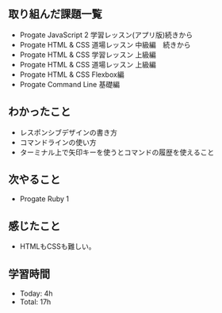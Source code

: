 ## 取り組んだ課題一覧
- Progate JavaScript 2 学習レッスン(アプリ版)続きから
- Progate HTML & CSS 道場レッスン 中級編　続きから
- Progate HTML & CSS 学習レッスン 上級編
- Progate HTML & CSS 道場レッスン 上級編
- Progate HTML & CSS Flexbox編
- Progate Command Line 基礎編
## わかったこと
- レスポンシブデザインの書き方
- コマンドラインの使い方
- ターミナル上で矢印キーを使うとコマンドの履歴を使えること
## 次やること
- Progate Ruby 1
## 感じたこと
- HTMLもCSSも難しい。
## 学習時間
- Today: 4h
- Total: 17h
